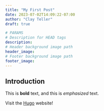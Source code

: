```yaml
---
title: "My First Post"
date: 2023-07-02T14:09:22-07:00
author: "Clay Teller"
draft: true

# PARAMS
# Description for HEAD tags
description: 
# Header background image path
header_image: 
# Footer background image path
footer_image: 
---
```


## Introduction

This is **bold** text, and this is *emphasized* text.

Visit the [Hugo](https://gohugo.io) website!
